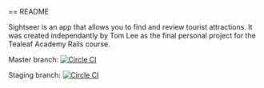 == README

Sightseer is an app that allows you to find and review tourist attractions.
It was created independantly by Tom Lee as the final personal project for the
Tealeaf Academy Rails course.

Master branch: [![Circle CI](https://circleci.com/gh/tomtl/sightseer/tree/master.svg?style=svg)](https://circleci.com/gh/tomtl/sightseer/tree/master)

Staging branch: [![Circle CI](https://circleci.com/gh/tomtl/sightseer/tree/staging.svg?style=svg)](https://circleci.com/gh/tomtl/sightseer/tree/staging)